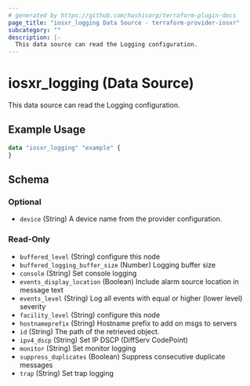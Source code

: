 ```yaml
---
# generated by https://github.com/hashicorp/terraform-plugin-docs
page_title: "iosxr_logging Data Source - terraform-provider-iosxr"
subcategory: ""
description: |-
  This data source can read the Logging configuration.
---
```


# iosxr_logging (Data Source)

This data source can read the Logging configuration.

## Example Usage

```terraform
data "iosxr_logging" "example" {
}
```

<!-- schema generated by tfplugindocs -->
## Schema

### Optional

- `device` (String) A device name from the provider configuration.

### Read-Only

- `buffered_level` (String) configure this node
- `buffered_logging_buffer_size` (Number) Logging buffer size
- `console` (String) Set console logging
- `events_display_location` (Boolean) Include alarm source location in message text
- `events_level` (String) Log all events with equal or higher (lower level) severity
- `facility_level` (String) configure this node
- `hostnameprefix` (String) Hostname prefix to add on msgs to servers
- `id` (String) The path of the retrieved object.
- `ipv4_dscp` (String) Set IP DSCP (DiffServ CodePoint)
- `monitor` (String) Set monitor logging
- `suppress_duplicates` (Boolean) Suppress consecutive duplicate messages
- `trap` (String) Set trap logging
